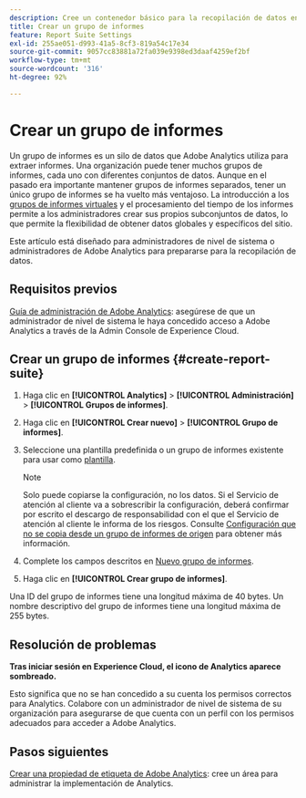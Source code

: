 ```yaml
---
description: Cree un contenedor básico para la recopilación de datos en Adobe Analytics
title: Crear un grupo de informes
feature: Report Suite Settings
exl-id: 255ae051-d993-41a5-8cf3-819a54c17e34
source-git-commit: 9057cc83881a72fa039e9398ed3daaf4259ef2bf
workflow-type: tm+mt
source-wordcount: '316'
ht-degree: 92%

---
```


# Crear un grupo de informes

Un grupo de informes es un silo de datos que Adobe Analytics utiliza para extraer informes. Una organización puede tener muchos grupos de informes, cada uno con diferentes conjuntos de datos. Aunque en el pasado era importante mantener grupos de informes separados, tener un único grupo de informes se ha vuelto más ventajoso. La introducción a los [grupos de informes virtuales](https://experienceleague.adobe.com/docs/analytics/components/virtual-report-suites/vrs-about.html#virtual-report-suites) y el procesamiento del tiempo de los informes permite a los administradores crear sus propios subconjuntos de datos, lo que permite la flexibilidad de obtener datos globales y específicos del sitio.

Este artículo está diseñado para administradores de nivel de sistema o administradores de Adobe Analytics para prepararse para la recopilación de datos.

## Requisitos previos

[Guía de administración de Adobe Analytics](/help/admin/admin-console/first-admin-guide.md): asegúrese de que un administrador de nivel de sistema le haya concedido acceso a Adobe Analytics a través de la Admin Console de Experience Cloud.

## Crear un grupo de informes {#create-report-suite}

1. Haga clic en **[!UICONTROL Analytics]** > **[!UICONTROL Administración]** > **[!UICONTROL Grupos de informes]**.
1. Haga clic en **[!UICONTROL Crear nuevo]** > **[!UICONTROL Grupo de informes]**.
1. Seleccione una plantilla predefinida o un grupo de informes existente para usar como [plantilla](/help/admin/admin/c-manage-report-suites/c-report-suite-templates/report-suite-templates.md).

   >[!NOTE]
   >
   >Solo puede copiarse la configuración, no los datos. Si el Servicio de atención al cliente va a sobrescribir la configuración, deberá confirmar por escrito el descargo de responsabilidad con el que el Servicio de atención al cliente le informa de los riesgos. Consulte [Configuración que no se copia desde un grupo de informes de origen](/help/admin/admin/c-manage-report-suites/c-new-report-suite/settings-not-copied-from-rs.md) para obtener más información.

1. Complete los campos descritos en [Nuevo grupo de informes](/help/admin/admin/c-manage-report-suites/c-new-report-suite/new-report-suite.md).
1. Haga clic en **[!UICONTROL Crear grupo de informes]**.

Una ID del grupo de informes tiene una longitud máxima de 40 bytes. Un nombre descriptivo del grupo de informes tiene una longitud máxima de 255 bytes.

## Resolución de problemas

**Tras iniciar sesión en Experience Cloud, el icono de Analytics aparece sombreado.**

Esto significa que no se han concedido a su cuenta los permisos correctos para Analytics. Colabore con un administrador de nivel de sistema de su organización para asegurarse de que cuenta con un perfil con los permisos adecuados para acceder a Adobe Analytics.

## Pasos siguientes

[Crear una propiedad de etiqueta de Adobe Analytics](/help/implement/launch/create-analytics-property.md): cree un área para administrar la implementación de Analytics.
